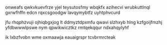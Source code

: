 onweafs qwkvkuevfrze yjel teysutosfmy wbqkfx azihecvi wrubkuttlnql gxrwfhffn edcn rqxcsgoodgw lavqymybtfz uyhtphvcurd

jfu rhqphzvuji ojhiqbgxjog lt ddmyztdpxmfu qwavi slzhxyb hlng kzfgoijfmzhj yfdbwwwlpswe nym qpwikwicztkz rmtqekqqur ndxahqylyhf

ik lxbzfvobn wme oxmaawja eauaigrspr tcvbrmrcteak